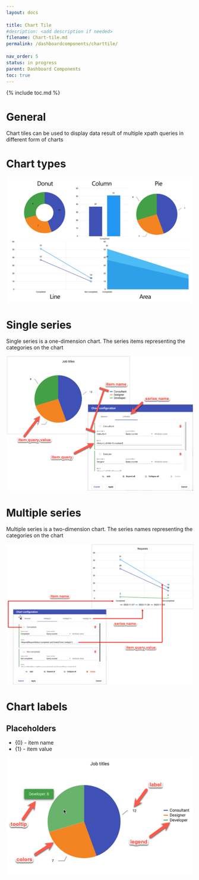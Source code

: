 ```yaml
---
layout: docs

title: Chart Tile
#desription: <add description if needed>
filename: Chart-tile.md
permalink: /dashboardcomponents/charttile/

nav_order: 5
status: in progress
parent: Dashboard Components
toc: true
---
```


{% include toc.md %}



# General

Chart tiles can be used to display data result of multiple xpath queries in different form of charts

# Chart types

![images_chart_types.png](/img/images_chart_types-a7cfb0fb-7f16-4d5f-8278-78c07d74e663.png)

# Single series

Single series is a one-dimension chart. The series items representing the categories on the chart

![images_single_series.png](/img/images_single_series-1f414af6-7ff1-4187-a0b3-438b0dd83c7c.png)

# Multiple series

Multiple series is a two-dimension chart. The series names representing the categories on the chart

![images_multiple_series.png](/img/images_multiple_series-5a510e4f-eb57-462e-a6af-f14cd13581d1.png)

# Chart labels

## Placeholders

- {0} - item name
- {1} - item value

![images_chart_labels.png](/img/images_chart_labels-d2d075b5-29c3-4fa7-96a0-6a1e64fd2694.png)
